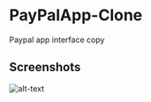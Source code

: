 # PayPalApp-Clone
Paypal app interface copy

## Screenshots

![alt-text](https://github.com/superturboryan/PayPalApp-Clone/blob/master/PayPalApp/screenshot.png "Main screen")
